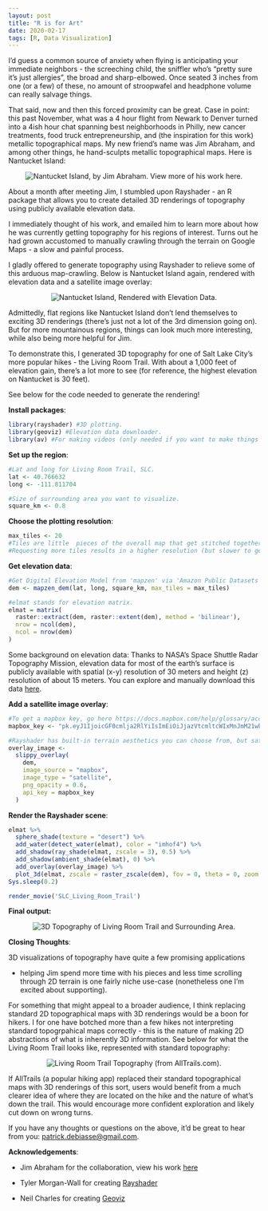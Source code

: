```yaml
---
layout: post
title: "R is for Art"
date: 2020-02-17
tags: [R, Data Visualization]
---
```


I’d guess a common source of anxiety when flying is anticipating your
immediate neighbors - the screeching child, the sniffler who’s “pretty
sure it’s just allergies”, the broad and sharp-elbowed. Once seated 3
inches from one (or a few) of these, no amount of stroopwafel and
headphone volume can really salvage things.

That said, now and then this forced proximity can be great. Case in
point: this past November, what was a 4 hour flight from Newark to
Denver turned into a 4ish hour chat spanning best neighborhoods in
Philly, new cancer treatments, food truck entrepreneurship, and (the
inspiration for this work) metallic topographical maps. My new friend’s
name was Jim Abraham, and among other things, he hand-sculpts metallic
topographical maps. Here is Nantucket Island:

<center>

![**Nantucket Island, by Jim Abraham. View more of his work**
[here.](https://www.abrahamartistry.com/)](C:\Users\Pat\Desktop\Patrick-DeBiasse.github.io\images\R%20is%20for%20Art\1_Nantucket%20Island_metalic.png)

</center>

About a month after meeting Jim, I stumbled upon Rayshader - an R
package that allows you to create detailed 3D renderings of topography
using publicly available elevation data.

I immediately thought of his work, and emailed him to learn more about
how he was currently getting topography for his regions of interest.
Turns out he had grown accustomed to manually crawling through the
terrain on Google Maps - a slow and painful process.

I gladly offered to generate topography using Rayshader to relieve some
of this arduous map-crawling. Below is Nantucket Island again, rendered
with elevation data and a satellite image overlay:

<center>

![**Nantucket Island, Rendered with Elevation
Data.**](C:\Users\Pat\Desktop\Patrick-DeBiasse.github.io\images\R%20is%20for%20Art\2_Nantucket%20Island_rendered.png)

</center>

Admittedly, flat regions like Nantucket Island don’t lend themselves to
exciting 3D renderings (there’s just not a lot of the 3rd dimension
going on). But for more mountainous regions, things can look much more
interesting, while also being more helpful for Jim.

To demonstrate this, I generated 3D topography for one of Salt Lake
City’s more popular hikes - the Living Room Trail. With about a 1,000
feet of elevation gain, there’s a lot more to see (for reference, the
highest elevation on Nantucket is 30 feet).

See below for the code needed to generate the rendering!

**Install packages**:

``` r
library(rayshader) #3D plotting.
library(geoviz) #Elevation data downloader.
library(av) #For making videos (only needed if you want to make things like rotating GIFs).
```

**Set up the region**:

``` r
#Lat and long for Living Room Trail, SLC.
lat <- 40.766632
long <- -111.811704

#Size of surrounding area you want to visualize.
square_km <- 0.8
```

**Choose the plotting resolution**:

``` r
max_tiles <- 20
#Tiles are little  pieces of the overall map that get stitched together.
#Requesting more tiles results in a higher resolution (but slower to generate) image.
```

**Get elevation data**:

``` r
#Get Digital Elevation Model from 'mapzen' via 'Amazon Public Datasets'.
dem <- mapzen_dem(lat, long, square_km, max_tiles = max_tiles)

#elmat stands for elevation matrix.
elmat = matrix(
  raster::extract(dem, raster::extent(dem), method = 'bilinear'),
  nrow = ncol(dem),
  ncol = nrow(dem)
)
```

Some background on elevation data: Thanks to NASA’s Space Shuttle Radar
Topography Mission, elevation data for most of the earth’s surface is
publicly available with spatial (x-y) resolution of 30 meters and height
(z) resolution of about 15 meters. You can explore and manually download
this data [here](https://www.usgs.gov/earthexplorer-0/).

**Add a satellite image overlay**:

``` r
#To get a mapbox key, go here https://docs.mapbox.com/help/glossary/access-token/.
mapbox_key <- "pk.eyJ1IjoicGF0cmlja2RlYiIsImEiOiJjazVtcmltcWIxMnJmM21wbDZkcHlzMzEwIn0.sAIvHarJXAc6VHgomtK2yQ"

#Rayshader has built-in terrain aesthetics you can choose from, but satellite images are more realistic:
overlay_image <-
  slippy_overlay(
    dem,
    image_source = "mapbox",
    image_type = "satellite",
    png_opacity = 0.6,
    api_key = mapbox_key
  )
```

**Render the Rayshader scene**:

``` r
elmat %>%
  sphere_shade(texture = "desert") %>%
  add_water(detect_water(elmat), color = "imhof4") %>%
  add_shadow(ray_shade(elmat, zscale = 3), 0.5) %>%
  add_shadow(ambient_shade(elmat), 0) %>%
  add_overlay(overlay_image) %>%
  plot_3d(elmat, zscale = raster_zscale(dem), fov = 0, theta = 0, zoom = 0.75, phi = 55, windowsize = c(1000, 800))
Sys.sleep(0.2)

render_movie('SLC_Living_Room_Trail')
```

**Final output:**

<center>

![**3D Topography of Living Room Trail and Surrounding
Area.**](C:\Users\Pat\Desktop\Patrick-DeBiasse.github.io\images\R%20is%20for%20Art\3_livingroomtrail_onerotation_reduced.gif)

</center>

**Closing Thoughts**:

3D visualizations of topography have quite a few promising applications
- helping Jim spend more time with his pieces and less time scrolling
through 2D terrain is one fairly niche use-case (nonetheless one I’m
excited about supporting).

For something that might appeal to a broader audience, I think replacing
standard 2D topographical maps with 3D renderings would be a boon for
hikers. I for one have botched more than a few hikes not interpreting
standard topogrpahical maps correctly - this is the nature of making 2D
abstractions of what is inherently 3D information. See below for what
the Living Room Trail looks like, represented with standard topography:

<center>

![**Living Room Trail Topography (from
AllTrails.com).**](C:\Users\Pat\Desktop\Patrick-DeBiasse.github.io\images\R%20is%20for%20Art\4_living%20room%20trail_topography.PNG)

</center>

If AllTrails (a popular hiking app) replaced their standard
topographical maps with 3D renderings of this sort, users would benefit
from a much clearer idea of where they are located on the hike and the
nature of what’s down the trail. This would encourage more confident
exploration and likely cut down on wrong turns.

If you have any thoughts or questions on the above, it’d be great to
hear from you: [patrick.debiasse@gmail.com](patrick.debiasse@gmail.com).

**Acknowledgements**:

-   Jim Abraham for the collaboration, view his work
    [here](https://www.abrahamartistry.com/)

-   Tyler Morgan-Wall for creating
    [Rayshader](https://www.rayshader.com/)

-   Neil Charles for creating
    [Geoviz](https://cran.r-project.org/web/packages/geoviz/index.html)
